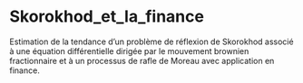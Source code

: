 # Skorokhod_et_la_finance
Estimation de la tendance d’un problème de réflexion de Skorokhod associé à une équation différentielle dirigée par le mouvement brownien fractionnaire et à un processus de rafle de Moreau avec application en finance.
